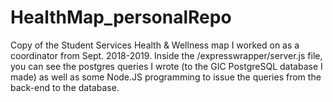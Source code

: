# HealthMap_personalRepo
Copy of the Student Services Health & Wellness map I worked on as a coordinator from Sept. 2018-2019.
Inside the /expresswrapper/server.js file, you can see the postgres queries I wrote (to the GIC PostgreSQL database I made) as well as some
Node.JS programming to issue the queries from the back-end to the database.
